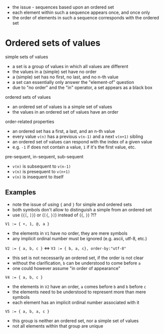 
* the issue - sequences based upon an ordered set
* each element within such a sequence appears once, and once only
* the order of elements in such a sequence corresponds with the ordered set

<!-- ======================================================================= -->
# Ordered sets of values

simple sets of values

* a set is a group of values in which all values are different
* the values in a (simple) set have no order
* a (simple) set has no first, no last, and no n-th value
* a set can essentially only answer the "element-of" question
* due to "no order" and the "in" operator, a set appears as a black box

ordered sets of values

* an ordered set of values is a simple set of values
* the values in an ordered set of values have an order

order-related properties

* an ordered set has a first, a last, and an n-th value
* every value `v(n)` has a previous `v(n-1)` and a next `v(n+1)` sibling
* an ordered set of values can respond with the index of a given value
* e.g. `-1` if does not contain a value, `1` if it's the first value, etc.

pre-sequent, in-sequent, sub-sequent

* `v(n)` is subsequent to `v(n-1)`
* `v(n)` is presequent to `v(n+1)`
* `v(n)` is insequent to itself

<!-- ======================================================================= -->
## Examples

* note the issue of using `{` and `}` for simple and ordered sets
* both symbols don't allow to distinguish a simple from an ordered set
* use (`{[`, `]}`) or (`[{`, `}]`) instead of (`{`, `}`) ?!?

`V1 := { +, 1, @, a }`

* the elements in `V1` have no order, they are mere symbols
* any implicit ordinal number must be ignored (e.g. ascii, utf-8, etc.)

`V2 := { a, b, c }` <=> `V3 := { b, a, c}, order-by:"utf-8"`

* this set is not necessarily an ordered set, if the order is not clear
* without the clarification, `b` can be understood to come before `a`
* one could however assume "in order of appearance"

`V4 := { a, b, c }`

* the elements in `V2` have an order, `a` comes before `b` and `b` before `c`
* the elements need to be understood to represent more than mere symbols
* each element has an implicit ordinal number associated with it

`V5 := { a, b, a, c }`

* this group is neither an ordered set, nor a simple set of values
* not all elements within that group are unique
